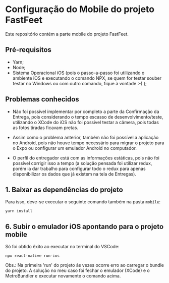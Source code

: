 # Configuração do Mobile do projeto FastFeet

Este repositório contém a parte mobile do projeto FastFeet.

## Pré-requisitos

* Yarn;
* Node;
* Sistema Operacional iOS (pois o passo-a-passo foi utilizando o ambiente iOS e executando o comando NPX, se quem for testar souber testar no Windows ou com outro comando, fique à vontade :-) );

## Problemas conhecidos

* Não foi possível implementar por completo a parte da Confirmação da Entrega, pois considerando o tempo escasso de desenvolvimento/teste, utilizando o XCode do iOS não foi possível testar a câmera, pois todas as fotos tiradas ficavam pretas.

* Assim como o problema anterior, também não foi possível a aplicação no Android, pois não houve tempo necessário para migrar o projeto para o Expo ou configurar um emulador Android no computador.

* O perfil do entregador está com as informações estáticas, pois não foi possível corrigir isso a tempo (a solução pensada foi utilizar redux, porém ia dar trabalho para configurar todo o redux para apenas disponibilizar os dados que já existem na tela de Entregas).

## 1. Baixar as dependências do projeto

Para isso, deve-se executar o seguinte comando também na pasta `mobile`:

`yarn install`

## 6. Subir o emulador iOS apontando para o projeto mobile

Só foi obtido êxito ao executar no terminal do VSCode:

`npx react-native run-ios`

Obs.: Na primeira 'run' do projeto ás vezes ocorre erro ao carregar o bundle do projeto. A solução no meu caso foi fechar o emulador (XCode) e o MetroBundler e executar novamente o comando acima.


